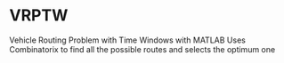 # VRPTW
Vehicle Routing Problem with Time Windows with MATLAB
Uses Combinatorix to find all the possible routes and selects the optimum one 
